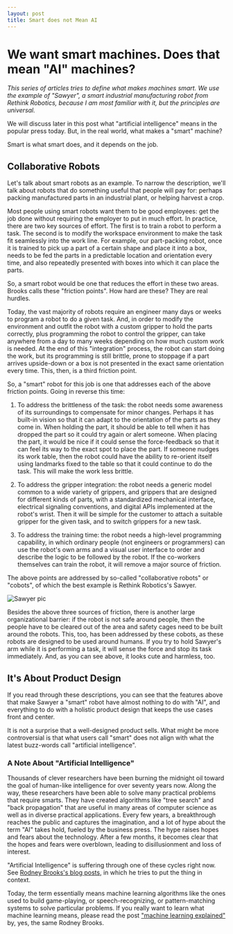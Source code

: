 ```yaml
---
layout: post
title: Smart does not Mean AI
---
```


# We want smart machines. Does that mean "AI" machines?

_This series of articles tries to define what makes machines smart.
We use the example of "Sawyer", a smart industrial manufacturing robot
from Rethink Robotics, because I am most familiar with it, but the
principles are universal._

We will discuss later in this post what "artificial intelligence"
means in the popular press today. But, in the real world, what makes
a "smart" machine?

Smart is what smart does, and it depends on the job.

## Collaborative Robots

Let's talk about smart robots as an example. To narrow the
description, we'll talk about robots that do something useful that
people will pay for: perhaps packing manufactured parts in an
industrial plant, or helping harvest a crop.

Most people using smart robots want them to be good employees: get the
job done without requiring the employer to put in much effort.  In
practice, there are two key sources of effort. The first is to train a
robot to perform a task. The second is to modify the workspace
environment to make the task fit seamlessly into the work line. For
example, our part-packing robot, once it is trained to pick up a part
of a certain shape and place it into a box, needs to be fed the parts
in a predictable location and orientation every time, and also
repeatedly presented with boxes into which it can place the parts.

So, a smart robot would be one that reduces the effort in these two
areas. Brooks calls these "friction points". How hard are these? They
are real hurdles.

Today, the vast majority of robots require an engineer many days or
weeks to program a robot to do a given task. And, in order to modify
the environment and outfit the robot with a custom gripper to hold the
parts correctly, plus programming the robot to control the gripper,
can take anywhere from a day to many weeks depending on how much
custom work is needed. At the end of this "integration" process, the
robot can start doing the work, but its programming is still brittle,
prone to stoppage if a part arrives upside-down or a box is not
presented in the exact same orientation every time. This, then, is a
third friction point.

So, a "smart" robot for this job is one that addresses each of the
above friction points. Going in reverse this time:

1. To address the brittleness of the task: the robot needs some
awareness of its surroundings to compensate for minor changes. Perhaps
it has built-in vision so that it can adapt to the orientation of the
parts as they come in. When holding the part, it should be able to
tell when it has dropped the part so it could try again or alert
someone.  When placing the part, it would be nice if it could sense
the force-feedback so that it can feel its way to the exact spot to
place the part. If someone nudges its work table, then the robot could
have the ability to re-orient itself using landmarks fixed to the
table so that it could continue to do the task.  This will make the
work less brittle.

2. To address the gripper integration: the robot needs a generic model
common to a wide variety of grippers, and grippers that are designed
for different kinds of parts, with a standardized mechanical
interface, electrical signaling conventions, and digital APIs
implemented at the robot's wrist. Then it will be simple for the
customer to attach a suitable gripper for the given task, and to
switch grippers for a new task.

3. To address the training time: the robot needs a high-level
programming capability, in which ordinary people (not engineers or
programmers) can use the robot's own arms and a visual user interface
to order and describe the logic to be followed by the robot. If the
co-workers themselves can train the robot, it will remove a major
source of friction.

The above points are addressed by so-called "collaborative robots" or
"cobots", of which the best example is Rethink Robotics's Sawyer.

![Sawyer pic](https://spectrum.ieee.org/image/MjYxMjM2MQ.jpeg)

Besides the above three sources of friction, there is another large
organizational barrier: if the robot is not safe around people, then
the people have to be cleared out of the area and safety cages need to
be built around the robots. This, too, has been addressed by these
cobots, as these robots are designed to be used around humans. If you
try to hold Sawyer's arm while it is performing a task, it will sense
the force and stop its task immediately. And, as you can see above, it
looks cute and harmless, too.

## It's About Product Design

If you read through these descriptions, you can see that the features
above that make Sawyer a "smart" robot have almost nothing to do with
"AI", and everything to do with a holistic product design that keeps
the use cases front and center.

It is not a surprise that a well-designed product sells.  What might
be more controversial is that what users call "smart" does not align
with what the latest buzz-words call "artificial intelligence".

### A Note About "Artificial Intelligence"

Thousands of clever researchers have been burning the midnight oil
toward the goal of human-like intelligence for over seventy years
now. Along the way, these researchers have been able to solve many
practical problems that require smarts. They have created algorithms
like "tree search" and "back propagation" that are useful in many
areas of computer science as well as in diverse practical
applications.  Every few years, a breakthrough reaches the public and
captures the imagination, and a lot of hype about the term "AI" takes
hold, fueled by the business press. The hype raises hopes and fears
about the technology. After a few months, it becomes clear that the
hopes and fears were overblown, leading to disillusionment and loss of
interest.

"Artificial Intelligence" is suffering through one of these cycles
right now.  See [Rodney Brooks's blog
posts](https://rodneybrooks.com/forai-the-origins-of-artificial-intelligence/),
in which he tries to put the thing in context.

Today, the term essentially means machine learning algorithms like the
ones used to build game-playing, or speech-recognizing, or
pattern-matching systems to solve particular problems. If you really
want to learn what machine learning means, please read the post
["machine learning
explained"](https://rodneybrooks.com/forai-machine-learning-explained/)
by, yes, the same Rodney Brooks.
